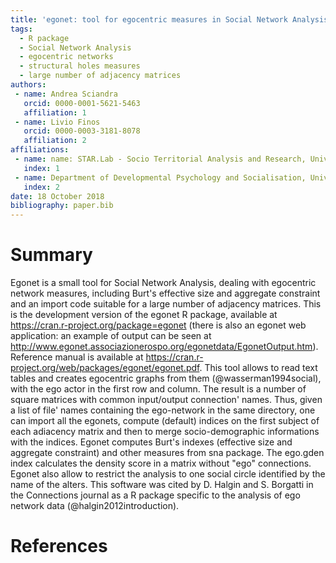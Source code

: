 ```yaml
---
title: 'egonet: tool for egocentric measures in Social Network Analysis'
tags:
  - R package
  - Social Network Analysis
  - egocentric networks
  - structural holes measures
  - large number of adjacency matrices
authors:
 - name: Andrea Sciandra
   orcid: 0000-0001-5621-5463
   affiliation: 1
 - name: Livio Finos
   orcid: 0000-0003-3181-8078
   affiliation: 2
affiliations:
 - name: name: STAR.Lab - Socio Territorial Analysis and Research, University of Padova
   index: 1
 - name: Department of Developmental Psychology and Socialisation, University of Padova
   index: 2
date: 18 October 2018
bibliography: paper.bib
---
```


# Summary

Egonet is a small tool for Social Network Analysis, dealing with egocentric network measures, including Burt's effective size and aggregate constraint and an import code suitable for a large number of adjacency matrices.
This is the development version of the egonet R package, available at https://cran.r-project.org/package=egonet (there is also an egonet web application: an example of output can be seen at http://www.egonet.associazionerospo.org/egonetdata/EgonetOutput.htm).
Reference manual is available at https://cran.r-project.org/web/packages/egonet/egonet.pdf.
This tool allows to read text tables and creates egocentric graphs from them (@wasserman1994social), with the ego actor in the first row and column. The result is a number of square matrices with common input/output connection' names. Thus, given a list of file' names containing the ego-network in the same directory, one can import all the egonets, compute (default) indices on the first subject of each adiacency matrix and then to merge socio-demographic informations with the indices.
Egonet computes Burt's indexes (effective size and aggregate constraint) and other measures from sna package. The ego.gden index calculates the density score in a matrix without "ego" connections. Egonet also allow to restrict the analysis to one social circle identified by the name of the alters.
This software was cited by D. Halgin and S. Borgatti in the Connections journal as a R package specific to the analysis of ego network data (@halgin2012introduction).

# References
